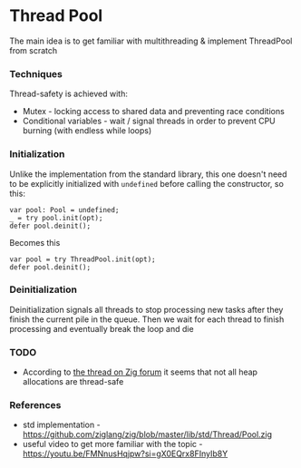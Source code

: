 # Thread Pool

The main idea is to get familiar with multithreading & implement ThreadPool from scratch

### Techniques

Thread-safety is achieved with:

* Mutex - locking access to shared data and preventing race conditions
* Conditional variables - wait / signal threads in order to prevent CPU burning (with endless while loops)

### Initialization

Unlike the implementation from the standard library, this one doesn't need to be explicitly initialized with `undefined` before calling the constructor, so this:

```zig
var pool: Pool = undefined;
_ = try pool.init(opt);
defer pool.deinit();
```

Becomes this

```zig
var pool = try ThreadPool.init(opt);
defer pool.deinit();
```

### Deinitialization

Deinitialization signals all threads to stop processing new tasks after they finish the current pile in the queue. Then we wait for each thread to finish processing and eventually break the loop and die

### TODO

* According to [the thread on Zig forum](https://ziggit.dev/t/locking-allocations/8172/2) it seems that not all heap allocations are thread-safe

### References
* std implementation - https://github.com/ziglang/zig/blob/master/lib/std/Thread/Pool.zig
* useful video to get more familiar with the topic - https://youtu.be/FMNnusHqjpw?si=gX0EQrx8FInyIb8Y
